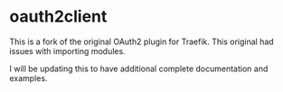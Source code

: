 # oauth2client
This is a fork of the original OAuth2 plugin for Traefik. This original had issues with importing modules.

I will be updating this to have additional complete documentation and examples.
